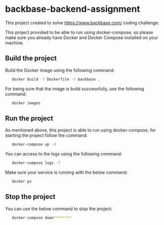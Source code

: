 # backbase-backend-assignment

This project created to solve https://www.backbase.com/ coding challenge.

This project provided to be able to run using docker-compose, so please make sure you already have Docker and Docker
Compose installed on your machine.

## Build the project

Build the Docker image using the following command:

```bash
   docker build -f Dockerfile -t backbase .
```

For being sure that the image is build successfully, use the following command:

```bash
   docker images
```

## Run the project

As mentioned above, this project is able to run using docker-compose, for starting the project follow the command:

```bash
   docker-compose up -d
```

You can access to the logs using the following command:

```bash
   docker-compose logs -f
```

Make sure your service is running with the below command:

```bash
   docker ps
```

## Stop the project

You can use the below command to stop the project:

```bash
   docker-compose down********
```